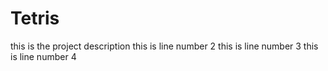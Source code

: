 # Tetris
this is the project description
this is line number 2
this is line number 3
this is line number 4
